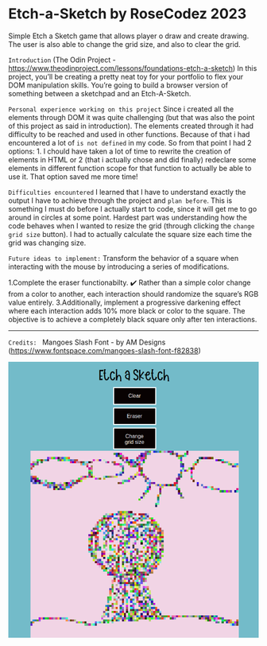 # Etch-a-Sketch by RoseCodez 2023

Simple Etch a Sketch game that allows player o draw and create drawing. The user is also able to change the grid size, and also to clear the grid.


`Introduction`
(The Odin Project - https://www.theodinproject.com/lessons/foundations-etch-a-sketch)
In this project, you’ll be creating a pretty neat toy for your portfolio to flex your DOM manipulation skills. You’re going to build a browser version of something between a sketchpad and an Etch-A-Sketch.

`Personal experience working on this project`
Since i created all the elements through DOM it was quite challenging (but that was also the point of this project as said in introduction). The elements created through it had difficulty to be reached and used in other functions. Because of that i had encountered a lot of `is not defined` in my code. So from that point I had 2 options: 1. I chould have taken a lot of time to rewrite the creation of elements in HTML or 2 (that i actually chose and did finally) redeclare some elements in different function scope for that function to actually be able to use it. That option saved me more time!

`Difficulties encountered`
I learned that I have to understand exactly the output I have to achieve through the project and `plan before`. This is something I must do before I actually start to code, since it will get me to go around in circles at some point.
Hardest part was understanding how the code behaves when I wanted to resize the grid (through clicking the `change grid size` button). I had to actually calculate the square size each time the grid was changing size.

`Future ideas to implement:`
Transform the behavior of a square when interacting with the mouse by introducing a series of modifications.

1.Complete the eraser functionabilty.
✔️ Rather than a simple color change from a color to another, each interaction should randomize the square’s RGB value entirely.
3.Additionally, implement a progressive darkening effect where each interaction adds 10% more black or color to the square. The objective is to achieve a completely black square only after ten interactions.


---
`Credits: `
Mangoes Slash Font - by AM Designs (https://www.fontspace.com/mangoes-slash-font-f82838)

![Alt text](Etch-A-Sketch.png)